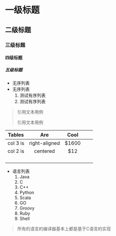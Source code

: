 # 一级标题

## 二级标题

### 三级标题

#### 四级标题

##### 五级标题



- 无序列表
- 无序列表
  1. 测试有序列表
  2. 测试有序列表



> 引用文本用例
>
> 引用文本用例



| Tables   |      Are      | Cool  |      |      |
| -------- | :-----------: | :---: | :--- | ---- |
| col 3 is | right-aligned | $1600 |      |      |
| col 2 is |   centered    |  $12  |      |      |
|          |               |       |      |      |
|          |               |       |      |      |
|          |               |       |      |      |
|          |               |       |      |      |

- 语言列表
  1. Java
  2. C
  3. C++
  4. Python
  5. Scala
  6. GO
  7. Groovy
  8. Ruby
  9. Shell



> 所有的语言的编译器基本上都是基于C语言的实现




